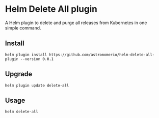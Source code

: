# Helm Delete All plugin

A Helm plugin to delete and purge all releases from Kubernetes in one simple command.

## Install

	helm plugin install https://github.com/astronomerio/helm-delete-all-plugin --version 0.0.1

## Upgrade

	helm plugin update delete-all

## Usage

	helm delete-all
